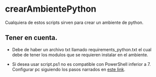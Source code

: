 # crearAmbientePython

Cualquiera de estos scripts sirven para crear un ambiente de python.

## Tener en cuenta.

- Debe de haber un archivo txt llamado requirements_python.txt el cual debe de tener los modulos que se requieren instalar en el ambiente.

- Si desea usar script.ps1 no es compatible con PowerShell inferior a 7. Configurar pc siguiendo los pasos narrados en [este link](https://tecnotraffic.net/como-configurar-el-script-ps1-para-que-se-abra-con-powershell-de-forma-predeterminada/).